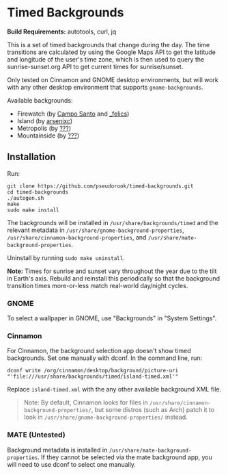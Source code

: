 # Timed Backgrounds

**Build Requirements:** autotools, curl, jq

This is a set of timed backgrounds that change during the day. The time
transitions are calculated by using the Google Maps API to get the latitude and
longitude of the user's time zone, which is then used to query the
sunrise-sunset.org API to get current times for sunrise/sunset. 

Only tested on Cinnamon and GNOME desktop environments, but will work with any
other desktop environment that supports `gnome-backgrounds`.

Available backgrounds:
 * Firewatch (by [Campo Santo](https://blog.camposanto.com/post/138965082204/firewatch-launch-wallpaper-when-we-redid-the) and [\_felics](https://www.reddit.com/r/Firewatch/comments/458ohf/i_made_a_night_version_of_the_launch_wallpaper/))
 * Island (by [arsenixc](https://arsenixc.deviantart.com/gallery/))
 * Metropolis (by [???](https://imgur.com/a/JH7RJ#2))
 * Mountainside (by [???](https://imgur.com/a/vqb7Q))


## Installation

Run:
```
git clone https://github.com/pseudorook/timed-backgrounds.git
cd timed-backgrounds
./autogen.sh
make
sudo make install
```

The backgrounds will be installed in `/usr/share/backgrounds/timed` and the
relevant metadata in `/usr/share/gnome-background-properties`,
`/usr/share/cinnamon-background-properties`, and
`/usr/share/mate-background-properties`.

Uninstall by running `sudo make uninstall`.

**Note:** Times for sunrise and sunset vary throughout the year due to the tilt
in Earth's axis. Rebuild and reinstall this periodically so that the background
transition times more-or-less match real-world day/night cycles. 


### GNOME

To select a wallpaper in GNOME, use "Backgrounds" in "System Settings".


### Cinnamon

For Cinnamon, the background selection app doesn't show timed backgrounds. Set
one manually with dconf. In the command line, run:

```
dconf write /org/cinnamon/desktop/background/picture-uri "'file:///usr/share/backgrounds/timed/island-timed.xml'"
```

Replace `island-timed.xml` with the any other available background XML file.

> Note: By default, Cinnamon looks for files in
`/usr/share/cinnamon-background-properties/`, but some distros (such as Arch)
patch it to look in `/usr/share/gnome-background-properties/` instead.


### MATE (Untested)

Background metadata is installed in `/usr/share/mate-background-properties`. If
they cannot be selected via the mate background app, you will need to use dconf
to select one manually.
